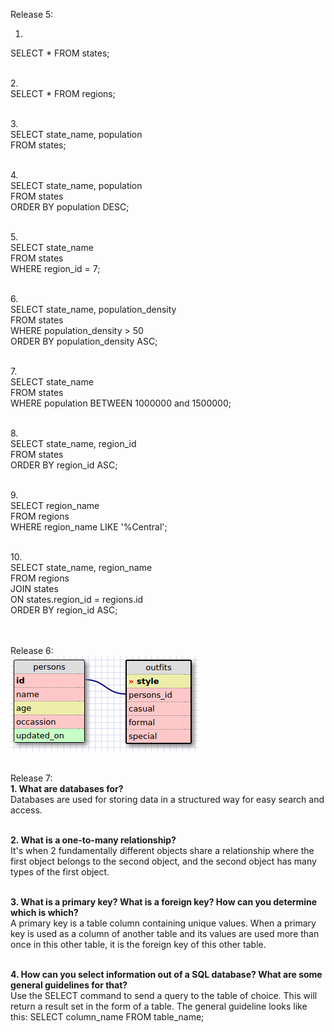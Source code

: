 Release 5:<br>
1. <br>
SELECT * FROM states;<br><br>

2.<br>
SELECT * FROM regions;<br><br>

3.<br> 
SELECT state_name, population<br>
FROM states;<br><br>

4.<br>
SELECT state_name, population<br>
FROM states<br>
ORDER BY population DESC;<br><br>

5.<br>
SELECT state_name <br>
FROM states<br>
WHERE region_id = 7;<br><br>

6.<br>
SELECT state_name, population_density<br>
FROM states<br>
WHERE population_density > 50<br>
ORDER BY population_density ASC;<br><br>

7.<br>
SELECT state_name <br>
FROM states<br>
WHERE population BETWEEN 1000000 and 1500000;<br><br>

8.<br>
SELECT state_name, region_id <br>
FROM states<br>
ORDER BY region_id ASC;<br><br>

9.<br>
SELECT region_name<br>
FROM regions<br>
WHERE region_name LIKE '%Central';<br><br>

10.<br>
SELECT state_name, region_name<br>
FROM regions<br>
JOIN states<br>
ON states.region_id = regions.id<br>
ORDER BY region_id ASC;<br><br><br>


Release 6:<br>
![Schema](schema.png)
<br><br>

Release 7:<br>
<b>1. What are databases for?</b><br>
Databases are used for storing data in a structured way for easy search and access.<br><br>

<b>2. What is a one-to-many relationship?</b><br>
It's when 2 fundamentally different objects share a relationship where the first object belongs to the second object, and the second object has many types of the first object.<br><br>

<b>3. What is a primary key? What is a foreign key? How can you determine which is which?</b><br>
A primary key is a table column containing unique values. When a primary key is used as a column of another table and its values are used more than once in this other table, it is the foreign key of this other table.<br><br>

<b>4. How can you select information out of a SQL database? What are some general guidelines for that?</b><br>
Use the SELECT command to send a query to the table of choice. This will return a result set in the form of a table. The general guideline looks like this: SELECT column_name FROM table_name;
